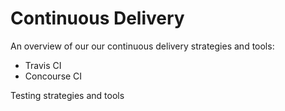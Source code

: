 # Continuous Delivery

An overview of our our continuous delivery strategies and tools:

* Travis CI
* Concourse CI

Testing strategies and tools


